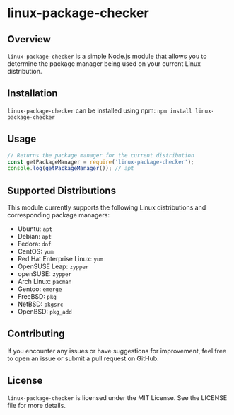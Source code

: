 # linux-package-checker
## Overview 
`linux-package-checker` is a simple Node.js module that allows you to determine the package manager being used on your current Linux distribution. 
## Installation 
`linux-package-checker` can be installed using npm: ``` npm install linux-package-checker ``` 
## Usage 
```Javascript 
// Returns the package manager for the current distribution
const getPackageManager = require('linux-package-checker');
console.log(getPackageManager()); // apt 
``` 
## Supported Distributions 
This module currently supports the following Linux distributions and corresponding package managers: 
- Ubuntu: `apt` 
- Debian: `apt` 
- Fedora: `dnf` 
- CentOS: `yum` 
- Red Hat Enterprise Linux: `yum` 
- OpenSUSE Leap: `zypper` 
- openSUSE: `zypper` 
- Arch Linux: `pacman` 
- Gentoo: `emerge` 
- FreeBSD: `pkg` 
- NetBSD: `pkgsrc` 
- OpenBSD: `pkg_add` 
## Contributing 
If you encounter any issues or have suggestions for improvement, feel free to open an issue or submit a pull request on GitHub. 
## License 
`linux-package-checker` is licensed under the MIT License. See the LICENSE file for more details.